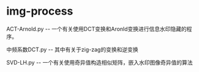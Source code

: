 # img-process
ACT-Arnold.py -- 一个有关使用DCT变换和Aronld变换进行信息水印隐藏的程序。

中频系数DCT.py -- 其中有关于zig-zag的变换和逆变换

SVD-LH.py -- 一个有关使用奇异值构造相似矩阵，嵌入水印图像奇异值的算法






